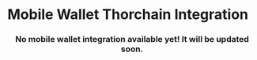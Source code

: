 # Mobile Wallet Thorchain Integration

<h3 align="center">
  No mobile wallet integration available yet! It will be updated soon.
</h3>